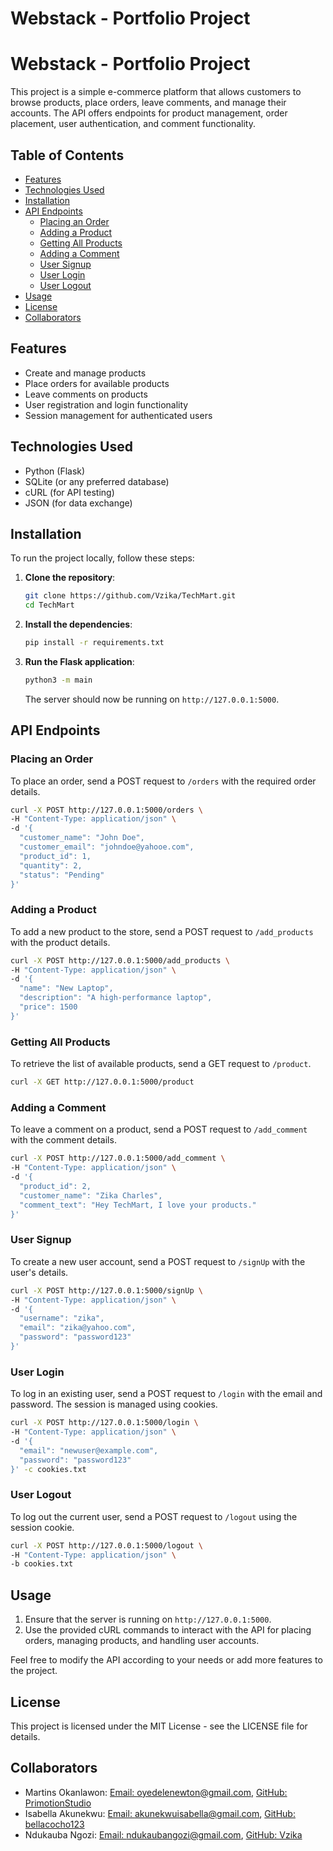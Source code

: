 # Webstack - Portfolio Project

# Webstack - Portfolio Project

This project is a simple e-commerce platform that allows customers to browse products, place orders, leave comments, and manage their accounts. The API offers endpoints for product management, order placement, user authentication, and comment functionality.

## Table of Contents

-   [Features](#features)
-   [Technologies Used](#technologies-used)
-   [Installation](#installation)
-   [API Endpoints](#api-endpoints)
    -   [Placing an Order](#placing-an-order)
    -   [Adding a Product](#adding-a-product)
    -   [Getting All Products](#getting-all-products)
    -   [Adding a Comment](#adding-a-comment)
    -   [User Signup](#user-signup)
    -   [User Login](#user-login)
    -   [User Logout](#user-logout)
-   [Usage](#usage)
-   [License](#license)
-   [Collaborators](#collaborators)

## Features

-   Create and manage products
-   Place orders for available products
-   Leave comments on products
-   User registration and login functionality
-   Session management for authenticated users

## Technologies Used

-   Python (Flask)
-   SQLite (or any preferred database)
-   cURL (for API testing)
-   JSON (for data exchange)

## Installation

To run the project locally, follow these steps:

1. **Clone the repository**:

    ```bash
    git clone https://github.com/Vzika/TechMart.git
    cd TechMart
    ```

2. **Install the dependencies**:

    ```bash
    pip install -r requirements.txt
    ```

3. **Run the Flask application**:
    ```bash
    python3 -m main
    ```
    The server should now be running on `http://127.0.0.1:5000`.

## API Endpoints

### Placing an Order

To place an order, send a POST request to `/orders` with the required order details.

```bash
curl -X POST http://127.0.0.1:5000/orders \
-H "Content-Type: application/json" \
-d '{
  "customer_name": "John Doe",
  "customer_email": "johndoe@yahooe.com",
  "product_id": 1,
  "quantity": 2,
  "status": "Pending"
}'
```

### Adding a Product

To add a new product to the store, send a POST request to `/add_products` with the product details.

```bash
curl -X POST http://127.0.0.1:5000/add_products \
-H "Content-Type: application/json" \
-d '{
  "name": "New Laptop",
  "description": "A high-performance laptop",
  "price": 1500
}'
```

### Getting All Products

To retrieve the list of available products, send a GET request to `/product`.

```bash
curl -X GET http://127.0.0.1:5000/product
```

### Adding a Comment

To leave a comment on a product, send a POST request to `/add_comment` with the comment details.

```bash
curl -X POST http://127.0.0.1:5000/add_comment \
-H "Content-Type: application/json" \
-d '{
  "product_id": 2,
  "customer_name": "Zika Charles",
  "comment_text": "Hey TechMart, I love your products."
}'
```

### User Signup

To create a new user account, send a POST request to `/signUp` with the user's details.

```bash
curl -X POST http://127.0.0.1:5000/signUp \
-H "Content-Type: application/json" \
-d '{
  "username": "zika",
  "email": "zika@yahoo.com",
  "password": "password123"
}'
```

### User Login

To log in an existing user, send a POST request to `/login` with the email and password. The session is managed using cookies.

```bash
curl -X POST http://127.0.0.1:5000/login \
-H "Content-Type: application/json" \
-d '{
  "email": "newuser@example.com",
  "password": "password123"
}' -c cookies.txt
```

### User Logout

To log out the current user, send a POST request to `/logout` using the session cookie.

```bash
curl -X POST http://127.0.0.1:5000/logout \
-H "Content-Type: application/json" \
-b cookies.txt
```

## Usage

1. Ensure that the server is running on `http://127.0.0.1:5000`.
2. Use the provided cURL commands to interact with the API for placing orders, managing products, and handling user accounts.

Feel free to modify the API according to your needs or add more features to the project.

## License

This project is licensed under the MIT License - see the LICENSE file for details.

## Collaborators

-   Martins Okanlawon: [Email: oyedelenewton@gmail.com](mailto:oyedelenewton@gmail.com), [GitHub: PrimotionStudio](https://github.com/PrimotionStudio)
-   Isabella Akunekwu: [Email: akunekwuisabella@gmail.com](mailto:akunekwuisabella@gmail.com), [GitHub: bellacocho123](https://github.com/bellacocho123)
-   Ndukauba Ngozi: [Email: ndukaubangozi@gmail.com](mailto:ndukaubangozi@gmail.com), [GitHub: Vzika](https://github.com/Vzika)
